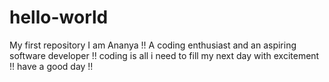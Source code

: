 # hello-world
My first repository
I am Ananya !! A coding enthusiast and an aspiring software developer !!
coding is all i need to fill my next day with excitement !!
have a good day !!
